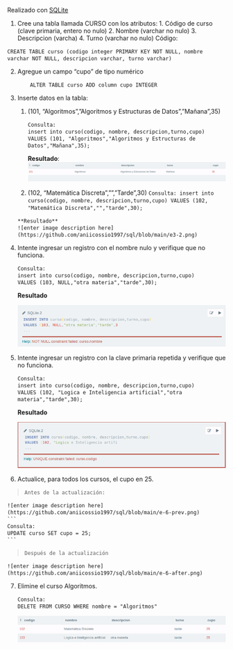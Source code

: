 

Realizado con  [SQLite](https://sqliteonline.com/) 
 1.  Cree una tabla llamada CURSO con los atributos:
    1.  Código de curso (clave primaria, entero no nulo)
    2.  Nombre (varchar no nulo)
    3.  Descripcion (varcha)
    4.  Turno (varchar no nulo)
    Código:
	    
    

```  
CREATE TABLE curso (codigo integer PRIMARY KEY NOT NULL, nombre varchar NOT NULL, descripcion varchar, turno varchar)
  ```  
2.  Agregue un campo “cupo” de tipo numérico
    ```
        ALTER TABLE curso ADD column cupo INTEGER
    ```
3.  Inserte datos en la tabla:
    1.  (101, “Algoritmos”,”Algoritmos y Estructuras de Datos”,”Mañana”,35)
   
           ```
        Consulta:
        insert into curso(codigo, nombre, descripcion,turno,cupo)
        VALUES (101, "Algoritmos","Algoritmos y Estructuras de Datos","Mañana",35);
           ```
           
           **Resultado**:
           ![enter image description here](https://github.com/aniicossio1997/sql/blob/main/e3-1.png)
  
     2.  (102, “Matemática Discreta”,””,”Tarde”,30)
        ```
        Consulta:
        insert into curso(codigo, nombre, descripcion,turno,cupo)
        VALUES (102, "Matemática Discreta","","tarde",30);
        ```
        
        **Resultado**
        ![enter image description here](https://github.com/aniicossio1997/sql/blob/main/e3-2.png)

4.  Intente ingresar un registro con el nombre nulo y verifique que no funciona.
    ```
    Consulta:
    insert into curso(codigo, nombre, descripcion,turno,cupo)
    VALUES (103, NULL,"otra materia","tarde",30);
    ```
    **Resultado**
    
    ![enter image description here](https://github.com/aniicossio1997/sql/blob/main/e4.png)

5.  Intente ingresar un registro con la clave primaria repetida y verifique que no funciona.
    ```
    Consulta:
    insert into curso(codigo, nombre, descripcion,turno,cupo)
    VALUES (102, "Logica e Inteligencia artificial","otra materia","tarde",30);
    ```
    **Resultado**
    
    ![enter image description here](https://github.com/aniicossio1997/sql/blob/main/e-5.png)

6.  Actualice, para todos los cursos, el cupo en 25.
   

>     Antes de la actualización:

    
    ![enter image description here](https://github.com/aniicossio1997/sql/blob/main/e-6-prev.png)
    ```
    Consulta:
    UPDATE curso SET cupo = 25;
    ```

>     Después de la actualización

    
    ![enter image description here](https://github.com/aniicossio1997/sql/blob/main/e-6-after.png)

7.  Elimine el curso Algoritmos.
    ```
    Consulta:
    DELETE FROM CURSO WHERE nombre = "Algoritmos"
    ```
    
    ![enter image description here](https://github.com/aniicossio1997/sql/blob/main/e-7.png)
